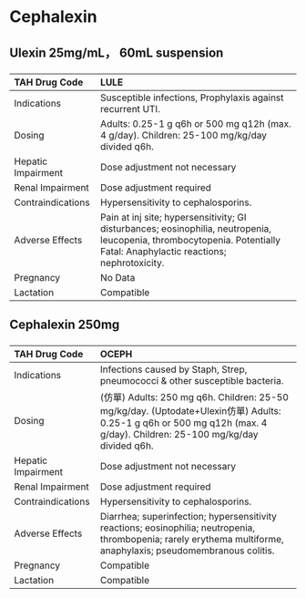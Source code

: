 # Cephalexin

## Ulexin 25mg/mL， 60mL suspension

##### 

| TAH Drug Code      | LULE                                                                                                                                                                     |
|:-------------------|:-------------------------------------------------------------------------------------------------------------------------------------------------------------------------|
| Indications        | Susceptible infections, Prophylaxis against recurrent UTI.                                                                                                               |
| Dosing             | Adults: 0.25-1 g q6h or 500 mg q12h (max. 4 g/day). Children: 25-100 mg/kg/day divided q6h.                                                                              |
| Hepatic Impairment | Dose adjustment not necessary                                                                                                                                            |
| Renal Impairment   | Dose adjustment required                                                                                                                                                 |
| Contraindications  | Hypersensitivity to cephalosporins.                                                                                                                                      |
| Adverse Effects    | Pain at inj site; hypersensitivity; GI disturbances; eosinophilia, neutropenia, leucopenia, thrombocytopenia. Potentially Fatal: Anaphylactic reactions; nephrotoxicity. |
| Pregnancy          | No Data                                                                                                                                                                  |
| Lactation          | Compatible                                                                                                                                                               |

## Cephalexin 250mg

##### 

| TAH Drug Code      | OCEPH                                                                                                                                                                   |
|:-------------------|:------------------------------------------------------------------------------------------------------------------------------------------------------------------------|
| Indications        | Infections caused by Staph, Strep, pneumococci & other susceptible bacteria.                                                                                            |
| Dosing             | (仿單) Adults: 250 mg q6h. Children: 25-50 mg/kg/day. (Uptodate+Ulexin仿單) Adults: 0.25-1 g q6h or 500 mg q12h (max. 4 g/day). Children: 25-100 mg/kg/day divided q6h. |
| Hepatic Impairment | Dose adjustment not necessary                                                                                                                                           |
| Renal Impairment   | Dose adjustment required                                                                                                                                                |
| Contraindications  | Hypersensitivity to cephalosporins.                                                                                                                                     |
| Adverse Effects    | Diarrhea; superinfection; hypersensitivity reactions; eosinophilia; neutropenia, thrombopenia; rarely erythema multiforme, anaphylaxis; pseudomembranous colitis.       |
| Pregnancy          | Compatible                                                                                                                                                              |
| Lactation          | Compatible                                                                                                                                                              |

